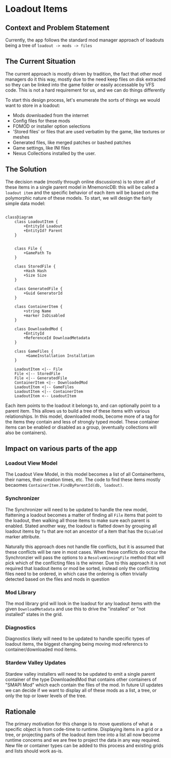# Loadout Items

## Context and Problem Statement

Currently, the app follows the standard mod manager approach of loadouts being a tree of `loadout -> mods -> files`

## The Current Situation
The current approach is mostly driven by tradition, the fact that other mod managers do it this way, mostly due to the need
keep files on disk extracted so they can be linked into the game folder or easily accessable by VFS code. This is not a hard
requirement for us, and we can do things differently

To start this design process, let's enumerate the sorts of things we would want to store in a loadout:

- Mods downloaded from the internet
- Config files for these mods
- FOMOD or installer option selections
- 'Stored files' or files that are used verbatim by the game, like textures or meshes
- Generated files, like merged patches or bashed patches
- Game settings, like INI files
- Nexus Collections installed by the user. 

## The Solution

The decision made (mostly through online discussions) is to store all of these items in a single parent model in MnemonicDB:
this will be called a `loadout item` and the specific behavior of each item will be based on the polymorphic nature
of these models. To start, we will design the fairly simple data model:

```mermaid

classDiagram
    class LoadoutItem {
        +EntityId Loadout
        +EntityId? Parent
    }
    

    class File {
        +GamePath To
    }

    class StoredFile {
        +Hash Hash
        +Size Size
    }

    class GeneratedFile {
        +Guid GeneratorId
    }
    
    class ContainerItem {
        +string Name
        +marker IsDisabled
    }
    
    class DownloadedMod {
        +EntityId
        +ReferenceId DownloadMetadata
    }
    
    class GameFiles {
         +GameInstallation Installation
    }

    LoadoutItem <|-- File
    File <|-- StoredFile
    File <|-- GeneratedFile
    ContainerItem <|-- DownloadedMod
    LoadoutItem <|-- GameFiles
    LoadoutItem <|-- ContainerItem
    LoadoutItem <-- LoadoutItem

```

Each item points to the loadout it belongs to, and can optionally point to a parent item. This allows us to build a tree
of these items with various relationships. In this model, downloaded mods, become more of a tag for the items they contain
and less of strongly typed model. These container items can be enabled or disabled as a group, (eventually collections will
also be containers).


## Impact on various parts of the app

### Loadout View Model

The Loadout View Model, in this model becomes a list of all ContainerItems, their names, their creation times, etc. The code
to find these items mostly becaomes `ContainerItem.FindByParentId(db, loadout)`.

### Synchronizer

The Synchronizer will need to be updated to handle the new model, flattening a loadout becomes a matter of finding all `File`
items that point to the loadout, then walking all those items to make sure each parent is enabled. Stated another way, the
loadout is flatted down by grouping all loadout items by `To` that are not an ancestor of a item that has the `Disabled` marker
attribute.

Naturally this approach does not handle file conflicts, but it is assumed that these conflicts will be rare in most cases. When these
conflicts do occur the Synchronzier will pass the options to a `ResolveWinningFile` method that will pick which of the conflicting
files is the winner. Due to this approach it is not required that loadout items or mod be sorted, instead only the conflicting
files need to be ordered, in which case the ordering is often trivially detected based on the files and mods in question

### Mod Library

The mod library grid will look in the loadout for any loadout items with the given `DownloadMetadata` and use this to drive
the "installed" or "not installed" states in the grid. 

### Diagnostics

Diagnostics likely will need to be updated to handle specific types of loadout items, the biggest changing being moving 
mod referencs to container/downloaded mod items. 

### Stardew Valley Updates

Stardew valley installers will need to be updated to emit a single parent container of the type DownloadedMod that contains
other containers of "SMAPI Mod" which each contain the files of the mod. In future UI updates we can decide if we want
to display all of these mods as a list, a tree, or only the top or lower levels of the tree. 

## Rationale

The primary motivation for this change is to move questions of what a specific object is from code-time to runtime. Displaying
items in a grid or a tree, or projecting parts of the loadout item tree into a list all now become runtime concerns and 
we are free to project the data in any way required. New file or container types can be added to this process and existing
grids and lists should work as-is. 
